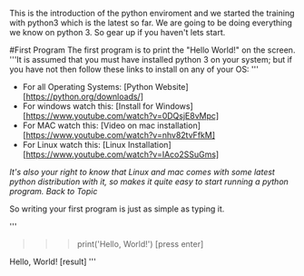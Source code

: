 This is the introduction of the python enviroment and we started the training with python3 which is the latest so far.
We are going to be doing everything we know on python 3. So gear up if you haven't lets start.

#First Program
The first program is to print the "Hello World!" on the screen.
'''It is assumed that you must have installed python 3 on your system; but if you have not then follow these links to install on any of your OS: '''
- For all Operating Systems: [Python Website][https://python.org/downloads/]
- For windows watch this: [Install for Windows][https://www.youtube.com/watch?v=0DQsjE8vMpc]
- For MAC watch this: [Video on mac installation][https://www.youtube.com/watch?v=nhv82tvFfkM]
- For Linux watch this: [Linux Installation][https://www.youtube.com/watch?v=IAco2SSuGms]

*It's also your right to know that Linux and mac comes with some latest python distribution with it, so makes it quite easy to start running a python program.* 
_Back to Topic_


So writing your first program is just as simple as typing it.

'''
>>> print('Hello, World!') [press enter]

Hello, World! [result]
'''
